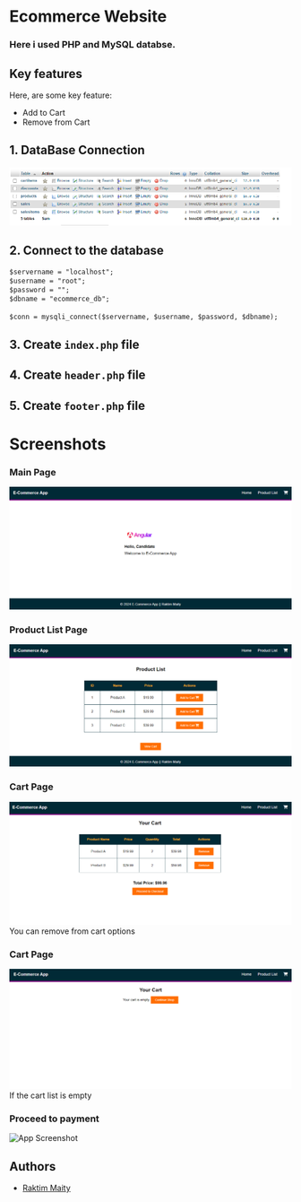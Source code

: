 
# Ecommerce Website

### Here i used PHP and MySQL databse.

## Key features
Here, are some key feature:
- Add to Cart
- Remove from Cart

## 1. DataBase Connection
![App Screenshot](./assets/img/db.png)

## 2. Connect to the database
``` <?php
$servername = "localhost";
$username = "root";
$password = "";
$dbname = "ecommerce_db";

$conn = mysqli_connect($servername, $username, $password, $dbname);

 ```
## 3. Create `index.php` file
## 4. Create `header.php` file
## 5. Create `footer.php` file

# Screenshots
### Main Page
![App Screenshot](./assets/img/main.png)

### Product List Page
![App Screenshot](./assets/img/productlist.png)

### Cart Page
![App Screenshot](./assets/img/cart.png)
<br>
You can remove from cart options

### Cart Page
![App Screenshot](./assets/img/empty.png)
<br>
If the cart list is empty

### Proceed to payment
![App Screenshot](./assets/img/proceed.png.png)

## Authors

- [Raktim Maity](https://github.com/Raktimmaity)
